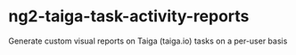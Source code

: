 # ng2-taiga-task-activity-reports
Generate custom visual reports on Taiga (taiga.io) tasks on a per-user basis
